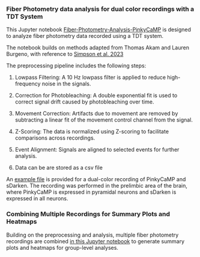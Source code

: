 ### Fiber Photometry data analysis for dual color recordings with a TDT System

This Jupyter notebook [Fiber-Photometry-Analysis-PinkyCaMP](Fiber-Photometry-Analysis-PinkyCaMP.ipynb) is designed to analyze fiber photometry data recorded using a TDT system.

The notebook builds on methods adapted from Thomas Akam and Lauren Burgeno, with reference to [Simpson et al. 2023](https://www.sciencedirect.com/science/article/pii/S0896627323008905)

The preprocessing pipeline includes the following steps:

1. Lowpass Filtering: A 10 Hz lowpass filter is applied to reduce high-frequency noise in the signals.

2. Correction for Photobleaching: A double exponential fit is used to correct signal drift caused by photobleaching over time.

3. Movement Correction: Artifacts due to movement are removed by subtracting a linear fit of the movement control channel from the signal.

4. Z-Scoring: The data is normalized using Z-scoring to facilitate comparisons across recordings.

5. Event Alignment: Signals are aligned to selected events for further analysis.
   
6. Data can be are stored as a csv file

An [example file](0934-241017-143128) is provided for a dual-color recording of PinkyCaMP and sDarken. 
The recording was performed in the prelimbic area of the brain, where PinkyCaMP is expressed in pyramidal neurons and sDarken is expressed in all neurons.

### Combining Multiple Recordings for Summary Plots and Heatmaps

Building on the preprocessing and analysis, multiple fiber photometry recordings are combined [in this Jupyter notebook](Fiber-Photometry-combined-analysis.ipynb) to generate summary plots and heatmaps for group-level analyses. 


